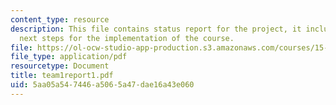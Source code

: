 ```yaml
---
content_type: resource
description: This file contains status report for the project, it includes the issues,
  next steps for the implementation of the course.
file: https://ol-ocw-studio-app-production.s3.amazonaws.com/courses/15-568a-practical-information-technology-management-spring-2005/5aa05a547446a5065a47dae16a43e060_team1report1.pdf
file_type: application/pdf
resourcetype: Document
title: team1report1.pdf
uid: 5aa05a54-7446-a506-5a47-dae16a43e060
---
```


